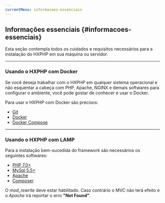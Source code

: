 ```yaml
---
currentMenu: informacoes-essenciais
---
```

## Informações essenciais {#informacoes-essenciais}

Esta seção contempla todos os cuidados e requisitos necessários para a instalação do HXPHP em sua máquina ou servidor.

----


### Usando o HXPHP com Docker

Se você deseja trabalhar com o HXPHP em qualquer sistema operacional e não esquentar a cabeça com PHP, Apache, NGINX e demais softwares para configurar o ambiente, você pode gostar de conhecer e usar o Docker.

Para usar o HXPHP com Docker são precisos:

+ [Git](https://git-scm.com/)
+ [Docker](https://www.docker.com/community-edition)
+ [Docker Compose](https://docs.docker.com/compose/install/)

----

### Usando o HXPHP com LAMP

Para a instalação bem-sucedida do framework são necessários os seguintes softwares:

+ [PHP 7.0+](http://php.net/downloads.php)
+ [MySql 5.5+](http://dev.mysql.com/downloads/mysql/)
+ [Apache](https://httpd.apache.org/download.cgi)
+ [Composer](https://getcomposer.org/download/)

O *mod_rewrite* deve estar habilitado. Caso contrário o MVC não terá efeito e o *Apache* irá reportar o erro <b>"Not Found"</b>.
